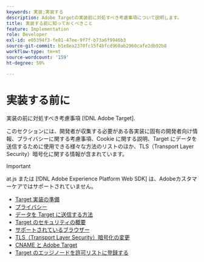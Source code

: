```yaml
---
keywords: 実装;実装する
description: Adobe Targetの実装前に対処すべき考慮事項について説明します。
title: 実装する前に知っておくべきこと
feature: Implementation
role: Developer
exl-id: e05394f3-fe81-47ee-9f7f-b73a6f9946b3
source-git-commit: b1e8ea2370fc15f4bfcd960ab2960cafe2db92b8
workflow-type: tm+mt
source-wordcount: '159'
ht-degree: 50%

---
```


# 実装する前に

実装の前に対処すべき考慮事項 [!DNL Adobe Target].

このセクションには、開発者が収集する必要がある各実装に固有の開発者向け情報、プライバシーに関する考慮事項、Cookie に関する説明、Target にデータを送信するために使用できる様々な方法のリストのほか、TLS（Transport Layer Security）暗号化に関する情報が含まれています。

>[!IMPORTANT]
>
>at.js または [!DNL Adobe Experience Platform Web SDK] は、Adobeカスタマーケアではサポートされていません。

- [Target 実装の準備](https://developer.adobe.com/target/before-implement/prepare-to-implement-target/)
- [プライバシー](https://developer.adobe.com/target/before-implement/privacy/privacy/)
- [データを Target に送信する方法](https://developer.adobe.com/target/before-implement/methods-to-get-data-into-target/methods-to-get-data-into-target/)
- [Target のセキュリティの概要](https://developer.adobe.com/target/before-implement/target-security-overview/)
- [サポートされているブラウザー](https://developer.adobe.com/target/before-implement/supported-browsers/)
- [TLS（Transport Layer Security）暗号化の変更](https://developer.adobe.com/target/before-implement/tls-transport-layer-security-encryption/)
- [CNAME と Adobe Target](https://developer.adobe.com/target/before-implement/implement-cname-support-in-target/)
- [Target のエッジノードを許可リストに登録する](https://developer.adobe.com/target/before-implement/privacy/allowlist-edges/)
